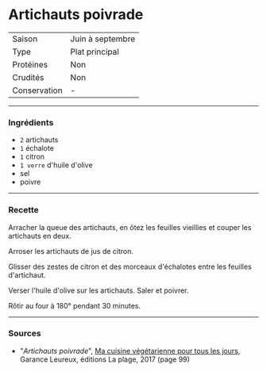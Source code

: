 # Artichauts poivrade

| | |
|:---|:---|
| Saison | Juin à septembre |
| Type | Plat principal |
| Protéines | Non |
| Crudités | Non |
| Conservation | - |

---

### Ingrédients

* `2` artichauts
* `1` échalote
* `1` citron
* `1 verre` d'huile d'olive
* sel
* poivre

---

### Recette

Arracher la queue des artichauts, en ôtez les feuilles vieillies et couper les artichauts en deux.

Arroser les artichauts de jus de citron.

Glisser des zestes de citron et des morceaux d'échalotes entre les feuilles d'artichaut.

Verser l'huile d'olive sur les artichauts. Saler et poivrer.

Rôtir au four à 180° pendant 30 minutes.

---

### Sources

* "*Artichauts poivrade*", [Ma cuisine végétarienne pour tous les jours](https://www.laplage.fr/catalogue/ma-cuisine-vegetarienne-pour-tous-les-jours-garance-leureux-2/), Garance Leureux, éditions La plage, 2017 (page 99)
